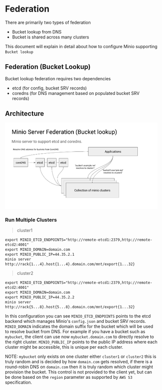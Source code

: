# Federation
There are primarily two types of federation

- Bucket lookup from DNS
- Bucket is shared across many clusters

This document will explain in detail about how to configure Minio supporting `Bucket lookup`

## Federation (Bucket Lookup)
Bucket lookup federation requires two dependencies

- etcd (for config, bucket SRV records)
- coredns (for DNS management based on populated bucket SRV records)

## Architecture

![bucket-lookup](./bucket-lookup.png)

### Run Multiple Clusters
> cluster1
```
export MINIO_ETCD_ENDPOINTS="http://remote-etcd1:2379,http://remote-etcd2:4001"
export MINIO_DOMAIN=domain.com
export MINIO_PUBLIC_IP=44.35.2.1
minio server http://rack{1...4}.host{1...4}.domain.com/mnt/export{1...32}
```
> cluster2
```
export MINIO_ETCD_ENDPOINTS="http://remote-etcd1:2379,http://remote-etcd2:4001"
export MINIO_DOMAIN=domain.com
export MINIO_PUBLIC_IP=44.35.2.2
minio server http://rack{5...8}.host{5...8}.domain.com/mnt/export{1...32}
```

In this configuration you can see `MINIO_ETCD_ENDPOINTS` points to the etcd backend which manages Minio's
`config.json` and bucket SRV records. `MINIO_DOMAIN` indicates the domain suffix for the bucket which
will be used to resolve bucket from DNS. For example if you have a bucket such as `mybucket`, the
client can use now `mybucket.domain.com` to directly resolve to the right cluster. `MINIO_PUBLIC_IP`
points to the public IP address where each cluster might be accessible, this is unique per each cluster.

NOTE: `mybucket` only exists on one cluster either `cluster1` or `cluster2` this is truly random and
is decided by how `domain.com` gets resolved, if there is a round-robin DNS on `domain.com` then
it is truly random which cluster might provision the bucket. This control is not provided to the
client yet, but can be done based on the `region` parameter as supported by `AWS S3` specification.




